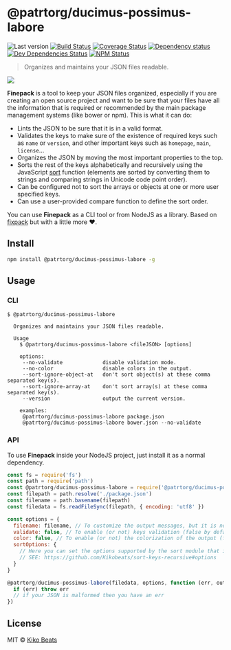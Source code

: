 # @patrtorg/ducimus-possimus-labore

![Last version](https://img.shields.io/github/tag/Kikobeats/@patrtorg/ducimus-possimus-labore.svg?style=flat-square)
[![Build Status](https://img.shields.io/travis/Kikobeats/@patrtorg/ducimus-possimus-labore/master.svg?style=flat-square)](https://travis-ci.org/Kikobeats/@patrtorg/ducimus-possimus-labore)
[![Coverage Status](https://img.shields.io/coveralls/Kikobeats/@patrtorg/ducimus-possimus-labore.svg?style=flat-square)](https://coveralls.io/github/Kikobeats/@patrtorg/ducimus-possimus-labore)
[![Dependency status](https://img.shields.io/david/Kikobeats/@patrtorg/ducimus-possimus-labore.svg?style=flat-square)](https://david-dm.org/Kikobeats/@patrtorg/ducimus-possimus-labore)
[![Dev Dependencies Status](https://img.shields.io/david/dev/Kikobeats/@patrtorg/ducimus-possimus-labore.svg?style=flat-square)](https://david-dm.org/Kikobeats/@patrtorg/ducimus-possimus-labore#info=devDependencies)
[![NPM Status](https://img.shields.io/npm/dm/@patrtorg/ducimus-possimus-labore.svg?style=flat-square)](https://www.npmjs.org/package/@patrtorg/ducimus-possimus-labore)

> Organizes and maintains your JSON files readable.

![](http://i.imgur.com/2qNLC48.png)

**Finepack** is a tool to keep your JSON files organized, especially if you are creating an open source project and want to be sure that your files have all the information that is required or recommended by the main package management systems (like bower or npm). This is what it can do:

-   Lints the JSON to be sure that it is in a valid format.
-   Validates the keys to make sure of the existence of required keys such as `name` or `version`, and other important keys such as `homepage`, `main`, `license`...
-   Organizes the JSON by moving the most important properties to the top.
-   Sorts the rest of the keys alphabetically and recursively using the JavaScript [sort](https://mzl.la/1jBtmgE) function (elements are sorted by converting them to strings and comparing strings in Unicode code point order).
-   Can be configured not to sort the arrays or objects at one or more user specified keys.
-   Can use a user-provided compare function to define the sort order.

You can use **Finepack** as a CLI tool or from NodeJS as a library. Based on [fixpack](https://github.com/henrikjoreteg/fixpack) but with a little more ♥.

## Install

```bash
npm install @patrtorg/ducimus-possimus-labore -g
```

## Usage

### CLI

```
$ @patrtorg/ducimus-possimus-labore

  Organizes and maintains your JSON files readable.

  Usage
    $ @patrtorg/ducimus-possimus-labore <fileJSON> [options]

    options:
     --no-validate             disable validation mode.
     --no-color                disable colors in the output.
     --sort-ignore-object-at   don't sort object(s) at these comma separated key(s).
     --sort-ignore-array-at    don't sort array(s) at these comma separated key(s).
     --version                 output the current version.

    examples:
     @patrtorg/ducimus-possimus-labore package.json
     @patrtorg/ducimus-possimus-labore bower.json --no-validate
```

### API

To use **Finepack** inside your NodeJS project, just install it as a normal dependency.

```js
const fs = require('fs')
const path = require('path')
const @patrtorg/ducimus-possimus-labore = require('@patrtorg/ducimus-possimus-labore')
const filepath = path.resolve('./package.json')
const filename = path.basename(filepath)
const filedata = fs.readFileSync(filepath, { encoding: 'utf8' })

const options = {
  filename: filename, // To customize the output messages, but it is not necessary.
  validate: false, // To enable (or not) keys validation (false by default).
  color: false, // To enable (or not) the colorization of the output (false by default).
  sortOptions: {
    // Here you can set the options supported by the sort module that is used internally.
    // SEE: https://github.com/Kikobeats/sort-keys-recursive#options
  }
}

@patrtorg/ducimus-possimus-labore(filedata, options, function (err, output, messages) {
  if (err) throw err
  // if your JSON is malformed then you have an err
})
```

## License

MIT © [Kiko Beats](http://www.kikobeats.com)
